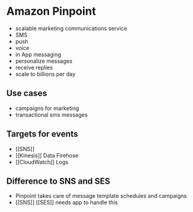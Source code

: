 # Amazon Pinpoint
- scalable marketing communications service
- SMS 
- push
- voice
- in App messaging
- personalize messages
- receive replies
- scale to billions per day

## Use cases
- campaigns for marketing
- transactional sms messages

## Targets for events
- [[SNS]]
- [[Kinesis]] Data Firehose
- [[CloudWatch]] Logs

## Difference to SNS and SES
- Pinpoint takes care of message template schedules and campaigns
- [[SNS]] [[SES]] needs app to handle this